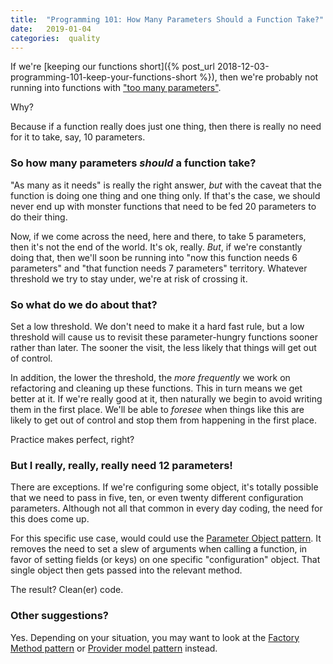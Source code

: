 ```yaml
---
title:  "Programming 101: How Many Parameters Should a Function Take?"
date:   2019-01-04
categories:  quality
---
```


If we're [keeping our functions short]({% post_url 2018-12-03-programming-101-keep-your-functions-short %}),
then we're probably not running into functions with ["too
many parameters"](too-many-parameters).

Why?

Because if a function really does just one thing, then there is really no need
for it to take, say, 10 parameters.


### So how many parameters _should_ a function take?

"As many as it needs" is really the right answer, _but_ with the caveat that the
function is doing one thing and one thing only. If that's the case, we should
never end up with monster functions that need to be fed 20 parameters to do
their thing.

Now, if we come across the need, here and there, to take 5 parameters, then it's
not the end of the world. It's ok, really. _But_, if we're constantly doing
that, then we'll soon be running into "now this function needs 6 parameters" and
"that function needs 7 parameters" territory. Whatever threshold we try to stay
under, we're at risk of crossing it.

### So what do we do about that?

Set a low threshold. We don't need to make it a hard fast rule, but a low
threshold will cause us to revisit these parameter-hungry functions sooner
rather than later. The sooner the visit, the less likely that things will get
out of control.

In addition, the lower the threshold, the _more frequently_ we work on
refactoring and cleaning up these functions. This in turn means we get better at
it. If we're really good at it, then naturally we begin to avoid writing them in
the first place. We'll be able to _foresee_ when things like this are likely to
get out of control and stop them from happening in the first place.

Practice makes perfect, right?

### But I really, really, really need 12 parameters!

There are exceptions. If we're configuring some object, it's totally possible
that we need to pass in five, ten, or even twenty different configuration
parameters. Although not all that common in every day coding, the need for this
does come up.

For this specific use case, would could use the [Parameter Object
pattern](parameter-object). It removes the need to set a slew of arguments when
calling a function, in favor of setting fields (or keys) on one specific
"configuration" object. That single object then gets passed into the relevant
method.

The result? Clean(er) code.


### Other suggestions?

Yes. Depending on your situation, you may want to look at the [Factory Method
pattern](factory-method) or [Provider model pattern](provider-model) instead.


[too-many-parameters]: http://wiki.c2.com/?TooManyParameters
[parameter-object]: http://wiki.c2.com/?ParameterObject
[factory-method]: https://en.wikipedia.org/wiki/Factory_method_pattern
[provider-model]: https://en.wikipedia.org/wiki/Provider_model
